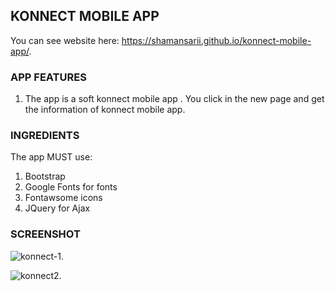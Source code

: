 KONNECT MOBILE APP
------------------
You can see website here: https://shamansarii.github.io/konnect-mobile-app/.

### APP FEATURES

1. The app is a soft konnect mobile app . You click in the new page and get the information of konnect mobile app.

### INGREDIENTS

The app MUST use:
1. Bootstrap
2. Google Fonts for fonts
3. Fontawsome icons
4. JQuery for Ajax

### SCREENSHOT

![konnect-1](https://user-images.githubusercontent.com/46775349/55673227-7ca92080-58be-11e9-8f7d-3a0c8bbfb1ca.png).

![konnect2](https://user-images.githubusercontent.com/46775349/55673228-83d02e80-58be-11e9-99af-dd7ff0de0b20.png).
